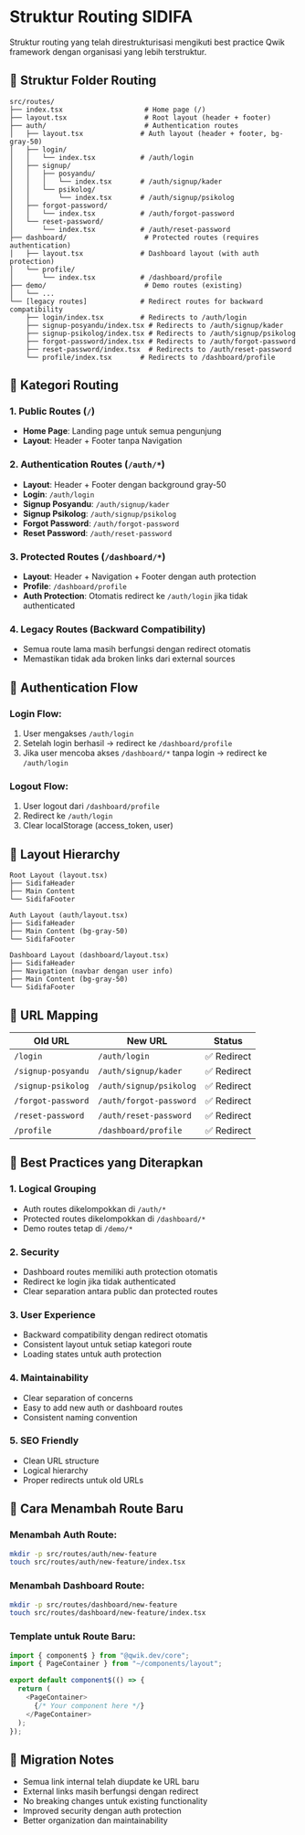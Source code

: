 # Struktur Routing SIDIFA

Struktur routing yang telah direstrukturisasi mengikuti best practice Qwik framework dengan organisasi yang lebih terstruktur.

## 📁 Struktur Folder Routing

```
src/routes/
├── index.tsx                    # Home page (/)
├── layout.tsx                   # Root layout (header + footer)
├── auth/                        # Authentication routes
│   ├── layout.tsx              # Auth layout (header + footer, bg-gray-50)
│   ├── login/
│   │   └── index.tsx           # /auth/login
│   ├── signup/
│   │   ├── posyandu/
│   │   │   └── index.tsx       # /auth/signup/kader
│   │   └── psikolog/
│   │       └── index.tsx       # /auth/signup/psikolog
│   ├── forgot-password/
│   │   └── index.tsx           # /auth/forgot-password
│   └── reset-password/
│       └── index.tsx           # /auth/reset-password
├── dashboard/                   # Protected routes (requires authentication)
│   ├── layout.tsx              # Dashboard layout (with auth protection)
│   └── profile/
│       └── index.tsx           # /dashboard/profile
├── demo/                        # Demo routes (existing)
│   └── ...
└── [legacy routes]             # Redirect routes for backward compatibility
    ├── login/index.tsx         # Redirects to /auth/login
    ├── signup-posyandu/index.tsx # Redirects to /auth/signup/kader
    ├── signup-psikolog/index.tsx # Redirects to /auth/signup/psikolog
    ├── forgot-password/index.tsx # Redirects to /auth/forgot-password
    ├── reset-password/index.tsx  # Redirects to /auth/reset-password
    └── profile/index.tsx       # Redirects to /dashboard/profile
```

## 🎯 Kategori Routing

### 1. **Public Routes** (`/`)

- **Home Page**: Landing page untuk semua pengunjung
- **Layout**: Header + Footer tanpa Navigation

### 2. **Authentication Routes** (`/auth/*`)

- **Layout**: Header + Footer dengan background gray-50
- **Login**: `/auth/login`
- **Signup Posyandu**: `/auth/signup/kader`
- **Signup Psikolog**: `/auth/signup/psikolog`
- **Forgot Password**: `/auth/forgot-password`
- **Reset Password**: `/auth/reset-password`

### 3. **Protected Routes** (`/dashboard/*`)

- **Layout**: Header + Navigation + Footer dengan auth protection
- **Profile**: `/dashboard/profile`
- **Auth Protection**: Otomatis redirect ke `/auth/login` jika tidak authenticated

### 4. **Legacy Routes** (Backward Compatibility)

- Semua route lama masih berfungsi dengan redirect otomatis
- Memastikan tidak ada broken links dari external sources

## 🔐 Authentication Flow

### Login Flow:

1. User mengakses `/auth/login`
2. Setelah login berhasil → redirect ke `/dashboard/profile`
3. Jika user mencoba akses `/dashboard/*` tanpa login → redirect ke `/auth/login`

### Logout Flow:

1. User logout dari `/dashboard/profile`
2. Redirect ke `/auth/login`
3. Clear localStorage (access_token, user)

## 🎨 Layout Hierarchy

```
Root Layout (layout.tsx)
├── SidifaHeader
├── Main Content
└── SidifaFooter

Auth Layout (auth/layout.tsx)
├── SidifaHeader
├── Main Content (bg-gray-50)
└── SidifaFooter

Dashboard Layout (dashboard/layout.tsx)
├── SidifaHeader
├── Navigation (navbar dengan user info)
├── Main Content (bg-gray-50)
└── SidifaFooter
```

## 🔗 URL Mapping

| Old URL            | New URL                 | Status      |
| ------------------ | ----------------------- | ----------- |
| `/login`           | `/auth/login`           | ✅ Redirect |
| `/signup-posyandu` | `/auth/signup/kader`    | ✅ Redirect |
| `/signup-psikolog` | `/auth/signup/psikolog` | ✅ Redirect |
| `/forgot-password` | `/auth/forgot-password` | ✅ Redirect |
| `/reset-password`  | `/auth/reset-password`  | ✅ Redirect |
| `/profile`         | `/dashboard/profile`    | ✅ Redirect |

## 🚀 Best Practices yang Diterapkan

### 1. **Logical Grouping**

- Auth routes dikelompokkan di `/auth/*`
- Protected routes dikelompokkan di `/dashboard/*`
- Demo routes tetap di `/demo/*`

### 2. **Security**

- Dashboard routes memiliki auth protection otomatis
- Redirect ke login jika tidak authenticated
- Clear separation antara public dan protected routes

### 3. **User Experience**

- Backward compatibility dengan redirect otomatis
- Consistent layout untuk setiap kategori route
- Loading states untuk auth protection

### 4. **Maintainability**

- Clear separation of concerns
- Easy to add new auth or dashboard routes
- Consistent naming convention

### 5. **SEO Friendly**

- Clean URL structure
- Logical hierarchy
- Proper redirects untuk old URLs

## 📝 Cara Menambah Route Baru

### Menambah Auth Route:

```bash
mkdir -p src/routes/auth/new-feature
touch src/routes/auth/new-feature/index.tsx
```

### Menambah Dashboard Route:

```bash
mkdir -p src/routes/dashboard/new-feature
touch src/routes/dashboard/new-feature/index.tsx
```

### Template untuk Route Baru:

```typescript
import { component$ } from "@qwik.dev/core";
import { PageContainer } from "~/components/layout";

export default component$(() => {
  return (
    <PageContainer>
      {/* Your component here */}
    </PageContainer>
  );
});
```

## 🔄 Migration Notes

- Semua link internal telah diupdate ke URL baru
- External links masih berfungsi dengan redirect
- No breaking changes untuk existing functionality
- Improved security dengan auth protection
- Better organization dan maintainability
